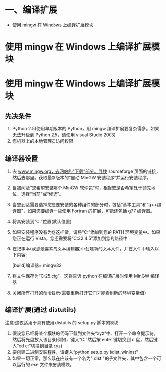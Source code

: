 # 一、编译扩展

*   [使用 mingw 在 Windows 上编译扩展模块](CompilingExtensionsOnWindowsWithMinGW.html)

# 使用 mingw 在 Windows 上编译扩展模块

# 使用 mingw 在 Windows 上编译扩展模块

## 先决条件

1.  Python 2.5(使用早期版本的 Python，用 mingw 编译扩展要复杂得多。如果无法升级到 Python 2.5，请使用 visual Studio 2003)
2.  您机器上的本地管理员访问权限

## 编译器设置

1.  去 www.mingw.org，去网站的“下载”部分。寻找 sourceforge 页面的链接，然后去那里。获取最新版本的“自动 MinGW 安装程序”并运行安装程序。

2.  当被问及“您希望安装哪个 MinGW 软件包”时，根据您是否希望处于领先地位，选择“当前”或“候选”。

3.  当您到达需要选择您想要安装的各种组件的部分时，包括“基本工具”和“g++编译器”，如果您要编译一些使用 Fortran 的扩展，可能还包括 g77 编译器。

4.  将其安装到“C:”位置(默认位置)

5.  如果安装程序没有为您这样做，请将“C:”添加到您的 PATH 环境变量中。如果您正在运行 Vista，您还需要将“C:32.4.5”添加到您的路径中

6.  在记事本(或您最喜欢的文本编辑器)中创建新的文本文件，并在文件中输入以下内容:

    [build]编译器= mingw32

7.  将文件保存为“C:25.cfg”。这将告诉 python 在编译扩展时使用 MinGW 编译器

8.  关闭所有打开的命令提示(需要重新打开它们才能看到新的环境变量值)

## 编译扩展(通过 distutils)

注意:这仅适用于具有使用 distutils 的 setup.py 脚本的模块

1.  假设您已经将某个模块的代码下载到文件夹“xyz”中。打开一个命令提示符，然后将光盘放入该目录(例如，键入“C:”然后按 enter 键切换到 c 盘，然后键入“cd c:”切换到目录 xyz)
2.  要创建二进制安装程序，请键入“python setup.py bdist_wininst”
3.  如果一切正常，那么现在应该有一个名为" dist "的子文件夹，其中包含一个可以运行的 exe 文件来安装模块。